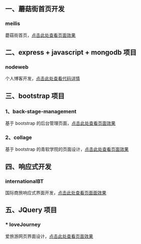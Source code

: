 ## 一、蘑菇街首页开发
### meilis
蘑菇街首页，[点击此处查看页面效果](https://htmlpreview.github.io/?https://github.com/JeongYeol-dy/programe/blob/master/meilis/index.html)


## 二、express + javascript + mongodb 项目
### nodeweb
个人博客开发，[点击此处查看代码详情](https://github.com/JeongYeol-dy/programe/tree/master/nodeweb)


## 三、bootstrap 项目
### 1、back-stage-management
基于 bootstrap 的后台管理页面，[点击此处查看页面效果](https://htmlpreview.github.io/?https://github.com/JeongYeol-dy/programe/blob/master/back-stage-management/index.html)
### 2、collage
基于 bootstrap 的青软学院的页面设计，[点击此处查看页面效果](https://htmlpreview.github.io/?https://github.com/JeongYeol-dy/programe/blob/master/collage/index.html)


## 四、响应式开发
### internationalBT
国际商旅响应式界面开发，[点击此处查看页面面效果](https://htmlpreview.github.io/?https://github.com/JeongYeol-dy/programe/blob/master/internationalBT/index.html)


## 五、JQuery 项目
### * loveJourney
爱旅游网页界面设计，[点击此处查看页面效果](https://htmlpreview.github.io/?https://github.com/JeongYeol-dy/programe/blob/master/loveJourney/index.html)
